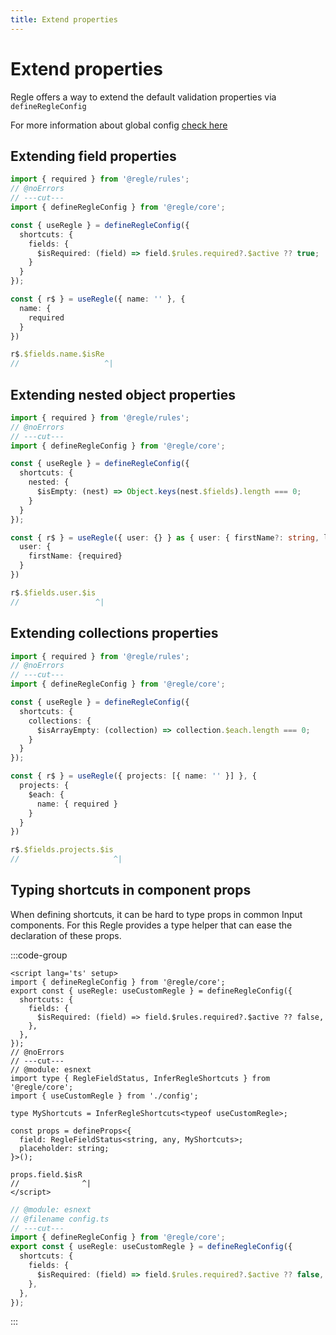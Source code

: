 ```yaml
---
title: Extend properties
---
```



# Extend properties

Regle offers a way to extend the default validation properties via `defineRegleConfig`

For more information about global config [check here](/advanced-usage/global-config)


## Extending field properties


```ts twoslash
import { required } from '@regle/rules';
// @noErrors
// ---cut---
import { defineRegleConfig } from '@regle/core';

const { useRegle } = defineRegleConfig({
  shortcuts: {
    fields: {
      $isRequired: (field) => field.$rules.required?.$active ?? true;
    }
  }
});

const { r$ } = useRegle({ name: '' }, {
  name: {
    required
  }
})

r$.$fields.name.$isRe
//                   ^|
```


## Extending nested object properties


```ts twoslash
import { required } from '@regle/rules';
// @noErrors
// ---cut---
import { defineRegleConfig } from '@regle/core';

const { useRegle } = defineRegleConfig({
  shortcuts: {
    nested: {
      $isEmpty: (nest) => Object.keys(nest.$fields).length === 0;
    }
  }
});

const { r$ } = useRegle({ user: {} } as { user: { firstName?: string, lastName?: string } }, {
  user: {
    firstName: {required}
  }
})

r$.$fields.user.$is
//                 ^|

```


## Extending collections properties


```ts twoslash
import { required } from '@regle/rules';
// @noErrors
// ---cut---
import { defineRegleConfig } from '@regle/core';

const { useRegle } = defineRegleConfig({
  shortcuts: {
    collections: {
      $isArrayEmpty: (collection) => collection.$each.length === 0;
    }
  }
});

const { r$ } = useRegle({ projects: [{ name: '' }] }, {
  projects: {
    $each: {
      name: { required }
    }
  }
})

r$.$fields.projects.$is
//                     ^|

```


## Typing shortcuts in component props <span data-title='*.ts'></span>

When defining shortcuts, it can be hard to type props in common Input components.
For this Regle provides a type helper that can ease the declaration of these props.


:::code-group

```vue twoslash [myInput.vue]
<script lang='ts' setup>
import { defineRegleConfig } from '@regle/core';
export const { useRegle: useCustomRegle } = defineRegleConfig({
  shortcuts: {
    fields: {
      $isRequired: (field) => field.$rules.required?.$active ?? false,
    },
  },
});
// @noErrors
// ---cut---
// @module: esnext
import type { RegleFieldStatus, InferRegleShortcuts } from '@regle/core';
import { useCustomRegle } from './config';

type MyShortcuts = InferRegleShortcuts<typeof useCustomRegle>;

const props = defineProps<{
  field: RegleFieldStatus<string, any, MyShortcuts>;
  placeholder: string;
}>();

props.field.$isR
//              ^|
</script>
```

```ts twoslash [config.ts]
// @module: esnext
// @filename config.ts
// ---cut---
import { defineRegleConfig } from '@regle/core';
export const { useRegle: useCustomRegle } = defineRegleConfig({
  shortcuts: {
    fields: {
      $isRequired: (field) => field.$rules.required?.$active ?? false,
    },
  },
});
```
:::
